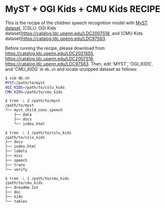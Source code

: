 # MyST + OGI Kids + CMU Kids RECIPE

This is the recipe of the children speech recognition model with [MyST dataset](https://catalog.ldc.upenn.edu/LDC2021S05), [CSLU: OGI Kids dataset]https://catalog.ldc.upenn.edu/LDC2007S18, and [CMU Kids dataset]https://catalog.ldc.upenn.edu/LDC97S63.

Before running the recipe, please download from https://catalog.ldc.upenn.edu/LDC2021S05, https://catalog.ldc.upenn.edu/LDC2007S18, https://catalog.ldc.upenn.edu/LDC97S63.
Then, edit 'MYST', 'OGI_KIDS', and 'CMU_KIDS' in `db.sh` and locate unzipped dataset as follows:

```bash
$ vim db.sh
MYST=/path/to/myst
OGI_KIDS=/path/to/cslu_kids
CMU_KIDS=/path/to/cmu_kids

$ tree -L 2 /path/to/myst
/path/to/myst
└── myst_child_conv_speech
    ├── data
    ├── docs
    └── index.html

$ tree -L 1 /path/to/cslu_kids
/path/to/cslu_kids
├── docs
├── index.html
├── labels
├── misc
├── speech
├── trans
└── verify

$ tree -L 1 /path/to/cmu_kids
/path/to/cmu_kids
├── 0readme.1st
├── doc
├── kids
└── tables
```
